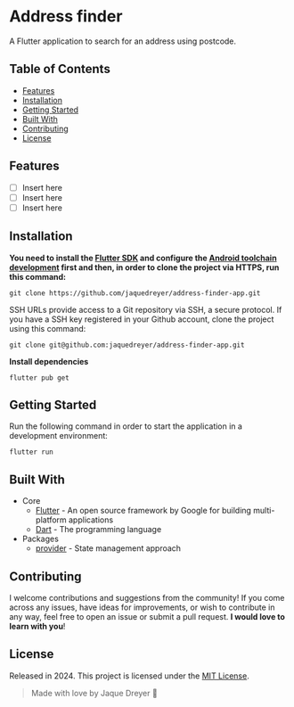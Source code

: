 # Address finder

A Flutter application to search for an address using postcode.  

## Table of Contents

* [Features](#features)
* [Installation](#installation)
* [Getting Started](#getting-started)
* [Built With](#built-with)
* [Contributing](#contributing)
* [License](#license)

## Features

- [ ] Insert here
- [ ] Insert here
- [ ] Insert here 

## Installation

**You need to install the [Flutter SDK](https://docs.flutter.dev/) and configure the [Android toolchain development](https://docs.flutter.dev/get-started/install/windows/mobile?tab=download#configure-android-development) first and then, in order to clone the project via HTTPS, run this command:**

```git clone https://github.com/jaquedreyer/address-finder-app.git```

SSH URLs provide access to a Git repository via SSH, a secure protocol. If you have a SSH key registered in your Github account, clone the project using this command:

```git clone git@github.com:jaquedreyer/address-finder-app.git```

**Install dependencies**

```flutter pub get```

## Getting Started

Run the following command in order to start the application in a development environment:

```
flutter run
```

## Built With

- Core
  - [Flutter](http://www.dropwizard.io/1.0.2/docs/) - An open source framework by Google for building multi-platform applications 
  - [Dart](https://maven.apache.org/) - The programming language 
- Packages
  - [provider](https://pub.dev/packages/provider) - State management approach
 
## Contributing

I welcome contributions and suggestions from the community! If you come across any issues, have ideas for improvements, or wish to contribute in any way, feel free to open an issue or submit a pull request.  **I would love to learn with you**! 

## License

Released in 2024. This project is licensed under the [MIT License](LICENSE.md).

> Made with love by Jaque Dreyer 🧡


